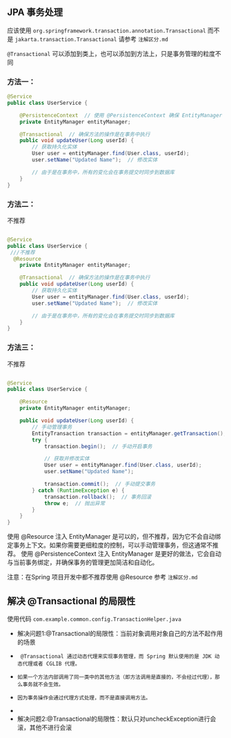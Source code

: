 
## JPA 事务处理

应该使用 `org.springframework.transaction.annotation.Transactional` 而不是 `jakarta.transaction.Transactional`
请参考 `注解区分.md`

`@Transactional` 可以添加到类上，也可以添加到方法上，只是事务管理的粒度不同

### 方法一：
```java
@Service
public class UserService {

    @PersistenceContext  // 使用 @PersistenceContext 确保 EntityManager 与事务绑定
    private EntityManager entityManager;

    @Transactional  // 确保方法的操作是在事务中执行
    public void updateUser(Long userId) {
        // 获取持久化实体
        User user = entityManager.find(User.class, userId);
        user.setName("Updated Name");  // 修改实体

        // 由于是在事务中，所有的变化会在事务提交时同步到数据库
    }
}

```

### 方法二：

不推荐

```java

@Service
public class UserService {
 ///不推荐
  @Resource
    private EntityManager entityManager;

    @Transactional  // 确保方法的操作是在事务中执行
    public void updateUser(Long userId) {
        // 获取持久化实体
        User user = entityManager.find(User.class, userId);
        user.setName("Updated Name");  // 修改实体

        // 由于是在事务中，所有的变化会在事务提交时同步到数据库
    }
}


```

### 方法三：

不推荐

```java

@Service
public class UserService {

    @Resource
    private EntityManager entityManager;

    public void updateUser(Long userId) {
        // 手动管理事务
        EntityTransaction transaction = entityManager.getTransaction();
        try {
            transaction.begin();  // 手动开启事务

            // 获取并修改实体
            User user = entityManager.find(User.class, userId);
            user.setName("Updated Name");

            transaction.commit();  // 手动提交事务
        } catch (RuntimeException e) {
            transaction.rollback();  // 事务回滚
            throw e;  // 抛出异常
        }
    }
}
```



使用 @Resource 注入 EntityManager 是可以的，但不推荐，因为它不会自动绑定事务上下文。如果你需要更细粒度的控制，可以手动管理事务，但这通常不推荐。
使用 @PersistenceContext 注入 EntityManager 是更好的做法，它会自动与当前事务绑定，并确保事务的管理更加简洁和自动化。

注意：在Spring 项目开发中都不推荐使用 @Resource 参考 `注解区分.md`


## 解决  @Transactional 的局限性


使用代码  `com.example.common.config.TransactionHelper.java`

* 解决问题1:@Transactional的局限性：当前对象调用对象自己的方法不起作用的场景
*      @Transactional 通过动态代理来实现事务管理，而 Spring 默认使用的是 JDK 动态代理或者 CGLIB 代理。
*     如果一个方法内部调用了同一类中的其他方法（即方法调用是直接的，不会经过代理），那么事务就不会生效。
*     因为事务操作会通过代理方式处理，而不是直接调用方法。
*
* 解决问题2:@Transactional的局限性：默认只对uncheckException进行会滚，其他不进行会滚